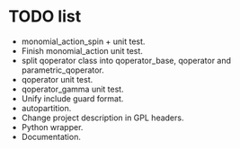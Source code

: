 TODO list
=========

* monomial_action_spin + unit test.
* Finish monomial_action unit test.
* split qoperator class into qoperator_base, qoperator and parametric_qoperator.
* qoperator unit test.
* qoperator_gamma unit test.
* Unify include guard format.
* autopartition.
* Change project description in GPL headers.
* Python wrapper.
* Documentation.
